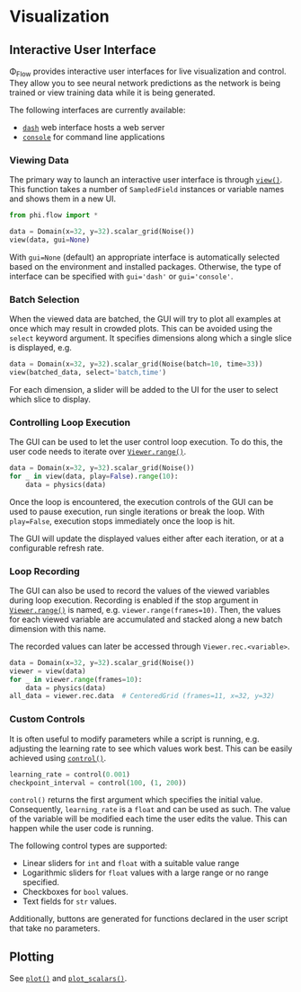 # Visualization


## Interactive User Interface
Φ<sub>Flow</sub> provides interactive user interfaces for live visualization and control.
They allow you to see neural network predictions as the network is being trained or view training data while it is being generated.

The following interfaces are currently available:

- [`dash`](Web_Interface.md) web interface hosts a web server
- [`console`](ConsoleUI.md) for command line applications

### Viewing Data
The primary way to launch an interactive user interface is through
[`view()`](phi/vis/index.html#phi.vis.view).
This function takes a number of `SampledField` instances or variable names and shows them in a new UI.
```python
from phi.flow import *

data = Domain(x=32, y=32).scalar_grid(Noise())
view(data, gui=None)
```
With `gui=None` (default) an appropriate interface is automatically selected based on the environment and installed packages.
Otherwise, the type of interface can be specified with `gui='dash'` or `gui='console'`.

### Batch Selection
When the viewed data are batched, the GUI will try to plot all examples at once which may result in crowded plots.
This can be avoided using the `select` keyword argument.
It specifies dimensions along which a single slice is displayed, e.g.
```python
data = Domain(x=32, y=32).scalar_grid(Noise(batch=10, time=33))
view(batched_data, select='batch,time')
```
For each dimension, a slider will be added to the UI for the user to select which slice to display.

### Controlling Loop Execution
The GUI can be used to let the user control loop execution.
To do this, the user code needs to iterate over 
[`Viewer.range()`](phi/vis/index.html#phi.vis.Viewer.range).
```python
data = Domain(x=32, y=32).scalar_grid(Noise())
for _ in view(data, play=False).range(10):
    data = physics(data)
```
Once the loop is encountered, the execution controls of the GUI can be used to pause execution, run single iterations or break the loop.
With `play=False`, execution stops immediately once the loop is hit.

The GUI will update the displayed values either after each iteration, or at a configurable refresh rate.

### Loop Recording
The GUI can also be used to record the values of the viewed variables during loop execution.
Recording is enabled if the stop argument in
[`Viewer.range()`](phi/vis/index.html#phi.vis.Viewer.range)
is named, e.g. `viewer.range(frames=10)`.
Then, the values for each viewed variable are accumulated and stacked along a new batch dimension with this name.

The recorded values can later be accessed through `Viewer.rec.<variable>`.
```python
data = Domain(x=32, y=32).scalar_grid(Noise())
viewer = view(data)
for _ in viewer.range(frames=10):
    data = physics(data)
all_data = viewer.rec.data  # CenteredGrid (frames=11, x=32, y=32)
```


### Custom Controls
It is often useful to modify parameters while a script is running,
e.g. adjusting the learning rate to see which values work best.
This can be easily achieved using [`control()`](phi/vis/#phi.vis.control).
```python
learning_rate = control(0.001)
checkpoint_interval = control(100, (1, 200))
```
`control()` returns the first argument which specifies the initial value.
Consequently, `learning_rate` is a `float` and can be used as such.
The value of the variable will be modified each time the user edits the value.
This can happen while the user code is running.

The following control types are supported:

- Linear sliders for `int` and `float` with a suitable value range
- Logarithmic sliders for `float` values with a large range or no range specified.
- Checkboxes for `bool` values.
- Text fields for `str` values.
  
Additionally, buttons are generated for functions declared in the user script that take no parameters.


## Plotting
See [`plot()`](phi/vis/index.html#phi.vis.plot) and
[`plot_scalars()`](phi/vis/index.html#phi.vis.plot_scalars).